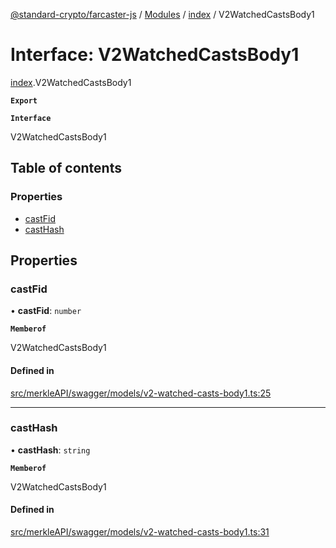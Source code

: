 [@standard-crypto/farcaster-js](../README.md) / [Modules](../modules.md) / [index](../modules/index.md) / V2WatchedCastsBody1

# Interface: V2WatchedCastsBody1

[index](../modules/index.md).V2WatchedCastsBody1

**`Export`**

**`Interface`**

V2WatchedCastsBody1

## Table of contents

### Properties

- [castFid](index.V2WatchedCastsBody1.md#castfid)
- [castHash](index.V2WatchedCastsBody1.md#casthash)

## Properties

### castFid

• **castFid**: `number`

**`Memberof`**

V2WatchedCastsBody1

#### Defined in

[src/merkleAPI/swagger/models/v2-watched-casts-body1.ts:25](https://github.com/standard-crypto/farcaster-js/blob/main/src/merkleAPI/swagger/models/v2-watched-casts-body1.ts#L25)

___

### castHash

• **castHash**: `string`

**`Memberof`**

V2WatchedCastsBody1

#### Defined in

[src/merkleAPI/swagger/models/v2-watched-casts-body1.ts:31](https://github.com/standard-crypto/farcaster-js/blob/main/src/merkleAPI/swagger/models/v2-watched-casts-body1.ts#L31)
